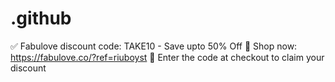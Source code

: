 # .github
✅ Fabulove discount code: TAKE10 - Save upto 50% Off 🛒 Shop now: https://fabulove.co/?ref=riuboyst 💬 Enter the code at checkout to claim your discount
